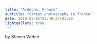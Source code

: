 ```yaml
---
title: "Ardèche, France"
subtitle: "Street photography in france"
date: 2018-08-01T22:49:37+01:00
lightgallery: true
---
```

by Steven Weber